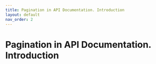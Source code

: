 ```yaml
---
title: Pagination in API Documentation. Introduction
layout: default
nav_order: 2
---
```


# Pagination in API Documentation. Introduction
